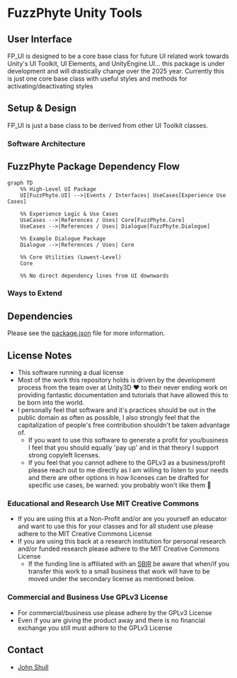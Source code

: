 # FuzzPhyte Unity Tools

## User Interface

FP_UI is designed to be a core base class for future UI related work towards Unity's UI Toolkit, UI Elements, and UnityEngine.UI... this package is under development and will drastically change over the 2025 year. Currently this is just one core base class with useful styles and methods for activating/deactivating styles

## Setup & Design

FP_UI is just a base class to be derived from other UI Toolkit classes.

### Software Architecture

## FuzzPhyte Package Dependency Flow

```mermaid
graph TD
    %% High-Level UI Package
    UI[FuzzPhyte.UI] -->|Events / Interfaces| UseCases[Experience Use Cases]

    %% Experience Logic & Use Cases
    UseCases -->|References / Uses| Core[FuzzPhyte.Core]
    UseCases -->|References / Uses| Dialogue[FuzzPhyte.Dialogue]

    %% Example Dialogue Package
    Dialogue -->|References / Uses| Core

    %% Core Utilities (Lowest-Level)
    Core

    %% No direct dependency lines from UI downwards
```

### Ways to Extend

## Dependencies

Please see the [package.json](./package.json) file for more information.

## License Notes

* This software running a dual license
* Most of the work this repository holds is driven by the development process from the team over at Unity3D :heart: to their never ending work on providing fantastic documentation and tutorials that have allowed this to be born into the world.
* I personally feel that software and it's practices should be out in the public domain as often as possible, I also strongly feel that the capitalization of people's free contribution shouldn't be taken advantage of.
  * If you want to use this software to generate a profit for you/business I feel that you should equally 'pay up' and in that theory I support strong copyleft licenses.
  * If you feel that you cannot adhere to the GPLv3 as a business/profit please reach out to me directly as I am willing to listen to your needs and there are other options in how licenses can be drafted for specific use cases, be warned: you probably won't like them :rocket:

### Educational and Research Use MIT Creative Commons

* If you are using this at a Non-Profit and/or are you yourself an educator and want to use this for your classes and for all student use please adhere to the MIT Creative Commons License
* If you are using this back at a research institution for personal research and/or funded research please adhere to the MIT Creative Commons License
  * If the funding line is affiliated with an [SBIR](https://www.sbir.gov) be aware that when/if you transfer this work to a small business that work will have to be moved under the secondary license as mentioned below.

### Commercial and Business Use GPLv3 License

* For commercial/business use please adhere by the GPLv3 License
* Even if you are giving the product away and there is no financial exchange you still must adhere to the GPLv3 License

## Contact

* [John Shull](mailto:JShull@fuzzphyte.com)

